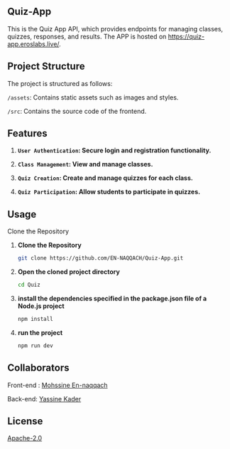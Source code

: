 ## Quiz-App
This is the Quiz App API, which provides endpoints for managing classes, quizzes, responses, and results. The APP is hosted on https://quiz-app.eroslabs.live/.
## Project Structure
The project is structured as follows:

`/assets`: Contains static assets such as images and styles.

`/src`: Contains the source code of the frontend.
## Features
1. **`User Authentication`: Secure login and registration functionality.**

2. **`Class Management`: View and manage classes.**

3. **`Quiz Creation`: Create and manage quizzes for each class.**

4. **`Quiz Participation`: Allow students to participate in quizzes.**
## Usage

Clone the Repository
1. **Clone the Repository**
   ```bash
   git clone https://github.com/EN-NAQQACH/Quiz-App.git

2. **Open the cloned project directory**
    ```bash
    cd Quiz

3. **install the dependencies specified in the package.json file of a Node.js project**
    ```bash
    npm install

4. **run the project**
    ```bash
    npm run dev
## Collaborators
Front-end : [Mohssine En-naqqach](https://github.com/EN-NAQQACH/Quiz-App)

Back-end: [Yassine Kader](https://github.com/YassineKADER/quiz-App-Express)

## License
[Apache-2.0](https://choosealicense.com/licenses/apache-2.0/)